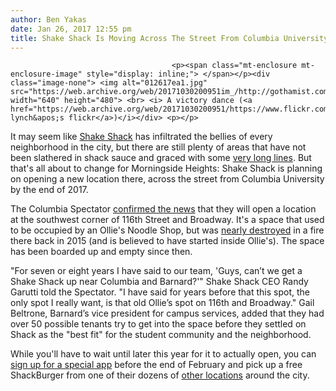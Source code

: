 ```yaml
---
author: Ben Yakas
date: Jan 26, 2017 12:55 pm
title: Shake Shack Is Moving Across The Street From Columbia University
---
```


	
										<p><span class="mt-enclosure mt-enclosure-image" style="display: inline;"> </span></p><div class="image-none"> <img alt="012617ea1.jpg" src="https://web.archive.org/web/20171030200951im_/http://gothamist.com/attachments/byakas/012617ea1.jpg" width="640" height="480"> <br> <i> A victory dance (<a href="https://web.archive.org/web/20171030200951/https://www.flickr.com/photos/scottlynchnyc/14408086142/">scott lynch&apos;s flickr</a>)</i></div> <p></p>

<p>It may seem like <a href="https://web.archive.org/web/20171030200951/http://gothamist.com/tags/shakeshack">Shake Shack</a> has infiltrated the bellies of every neighborhood in the city, but there are still plenty of areas that have not been slathered in shack sauce and graced with some <a href="https://web.archive.org/web/20171030200951/http://www.businessinsider.com/why-people-wait-in-line-for-shake-shack-cronuts-iphones-2014-6">very long lines</a>. But that&apos;s all about to change for Morningside Heights: Shake Shack is planning on opening a new location there, across the street from Columbia University by the end of 2017. </p>

<p>The Columbia Spectator <a href="https://web.archive.org/web/20171030200951/http://columbiaspectator.com/arts-and-entertainment/2017/01/26/shake-shack-open-former-ollies-spot-116th-and-broadway?platform=hootsuite">confirmed the news</a> that they will open a location at the southwest corner of 116th Street and Broadway. It&apos;s a space that used to be occupied by an Ollie&apos;s Noodle Shop, but was <a href="https://web.archive.org/web/20171030200951/http://gothamist.com/2015/03/04/ollies_noodles_explosion.php">nearly destroyed</a> in a fire there back in 2015 (and is believed to have started inside Ollie&apos;s). The space has been boarded up and empty since then.</p>

<p>&quot;For seven or eight years I have said to our team, &apos;Guys, can&#x2019;t we get a Shake Shack up near Columbia and Barnard?&apos;&quot; Shake Shack CEO Randy Garutti told the Spectator. &quot;I have said for years before that this spot, the only spot I really want, is that old Ollie&#x2019;s spot on 116th and Broadway.&quot; Gail Beltrone, Barnard&#x2019;s vice president for campus services, added that they had over 50 possible tenants try to get into the space before they settled on Shack as the &quot;best fit&quot; for the student community and the neighborhood.</p>

<p>While you&apos;ll have to wait until later this year for it to actually open, you can <a href="https://web.archive.org/web/20171030200951/http://gothamist.com/2017/01/23/shake_shack_app_free_burgers.php">sign up for a special app</a> before the end of February and pick up a free ShackBurger from one of their dozens of <a href="https://web.archive.org/web/20171030200951/https://www.shakeshack.com/locations/">other locations</a> around the city. </p>					
										
									
				